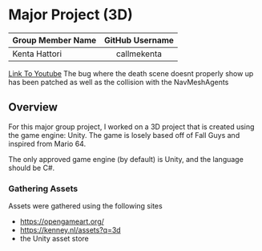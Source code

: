 # Major Project (3D)


| Group Member Name          | GitHub Username    |
| :------------------------- |:------------------:|
| Kenta Hattori | callmekenta |

[Link To Youtube](https://www.youtube.com/watch?v=Sy1NDFCPONM&feature=youtu.be)
The bug where the death scene doesnt properly show up has been patched as well as the collision with the NavMeshAgents


## Overview

For this major group project, I worked on a 3D project that is created using the game engine: Unity. The game is losely based off of Fall Guys and inspired from Mario 64.

The only approved game engine (by default) is Unity, and the language should be C#.  


### Gathering Assets

Assets were gathered using the following sites

- https://opengameart.org/
- https://kenney.nl/assets?q=3d
- the Unity asset store
